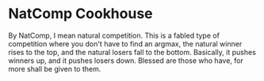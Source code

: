 # NatComp Cookhouse

By NatComp, I mean natural competition.  This is a fabled type of competition where you
don't have to find an argmax, the natural winner rises to the top, and the natural losers
fall to the bottom.  Basically, it pushes winners up, and it pushes losers down.  Blessed
are those who have, for more shall be given to them.